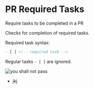 # PR Required Tasks

Require tasks to be completed in a PR

Checks for completion of required tasks.

Required task syntax:

```md
- [ ] <!-- required task -->
```
 Regular tasks `- [ ]` are ignored.

![you shall not pass](https://i.kym-cdn.com/entries/icons/original/000/002/144/You_Shall_Not_Pass!_0-1_screenshot.jpg)

- jkj
